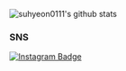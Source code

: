 

![suhyeon0111's github stats](https://github-readme-stats.vercel.app/api?username=suhyeon0111&show_icons=true&hide_border=True&&theme=buefy)

### SNS
[![Instagram Badge](https://img.shields.io/badge/Instagram-ff69b4?style=flat-square&logo=instagram&logoColor=white&link=https://www.instagram.com/suhyeon_ee/)](https://www.instagram.com/suhyeon_ee/)


